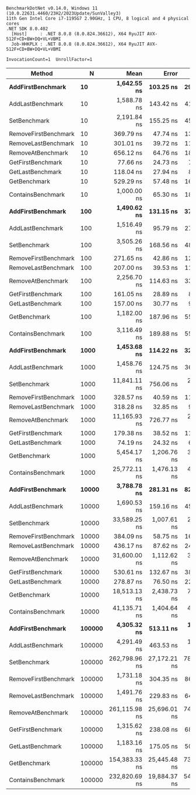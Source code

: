 ```

BenchmarkDotNet v0.14.0, Windows 11 (10.0.22631.4460/23H2/2023Update/SunValley3)
11th Gen Intel Core i7-1195G7 2.90GHz, 1 CPU, 8 logical and 4 physical cores
.NET SDK 8.0.402
  [Host]     : .NET 8.0.8 (8.0.824.36612), X64 RyuJIT AVX-512F+CD+BW+DQ+VL+VBMI
  Job-HHKPLX : .NET 8.0.8 (8.0.824.36612), X64 RyuJIT AVX-512F+CD+BW+DQ+VL+VBMI

InvocationCount=1  UnrollFactor=1  

```
| Method               | N      | Mean          | Error        | StdDev       | Median       | Allocated |
|--------------------- |------- |--------------:|-------------:|-------------:|-------------:|----------:|
| **AddFirstBenchmark**    | **10**     |   **1,642.55 ns** |    **103.25 ns** |    **294.57 ns** |   **1,600.0 ns** |     **440 B** |
| AddLastBenchmark     | 10     |   1,588.78 ns |    143.42 ns |    418.36 ns |   1,600.0 ns |     440 B |
| SetBenchmark         | 10     |   2,191.84 ns |    155.25 ns |    452.87 ns |   2,100.0 ns |     480 B |
| RemoveFirstBenchmark | 10     |     369.79 ns |     47.74 ns |    137.74 ns |     400.0 ns |     400 B |
| RemoveLastBenchmark  | 10     |     301.01 ns |     39.72 ns |    116.49 ns |     300.0 ns |     400 B |
| RemoveAtBenchmark    | 10     |     656.12 ns |     64.76 ns |    188.90 ns |     650.0 ns |     400 B |
| GetFirstBenchmark    | 10     |      77.66 ns |     24.73 ns |     70.56 ns |     100.0 ns |     400 B |
| GetLastBenchmark     | 10     |     118.04 ns |     27.94 ns |     81.07 ns |     150.0 ns |     400 B |
| GetBenchmark         | 10     |     529.29 ns |     57.48 ns |    168.58 ns |     500.0 ns |     400 B |
| ContainsBenchmark    | 10     |   1,000.00 ns |     65.30 ns |    187.37 ns |   1,000.0 ns |     400 B |
| **AddFirstBenchmark**    | **100**    |   **1,490.62 ns** |    **131.15 ns** |    **378.38 ns** |   **1,400.0 ns** |     **440 B** |
| AddLastBenchmark     | 100    |   1,516.49 ns |     95.79 ns |    277.89 ns |   1,500.0 ns |     440 B |
| SetBenchmark         | 100    |   3,505.26 ns |    168.56 ns |    483.64 ns |   3,500.0 ns |     440 B |
| RemoveFirstBenchmark | 100    |     271.65 ns |     42.86 ns |    124.35 ns |     250.0 ns |     400 B |
| RemoveLastBenchmark  | 100    |     207.00 ns |     39.53 ns |    116.56 ns |     200.0 ns |     400 B |
| RemoveAtBenchmark    | 100    |   2,256.70 ns |    114.63 ns |    332.57 ns |   2,200.0 ns |     400 B |
| GetFirstBenchmark    | 100    |     161.05 ns |     28.89 ns |     82.89 ns |     200.0 ns |     400 B |
| GetLastBenchmark     | 100    |     157.00 ns |     30.77 ns |     90.74 ns |     150.0 ns |     400 B |
| GetBenchmark         | 100    |   1,182.00 ns |    187.96 ns |    554.21 ns |   1,100.0 ns |     400 B |
| ContainsBenchmark    | 100    |   3,116.49 ns |    189.88 ns |    550.89 ns |   3,100.0 ns |     400 B |
| **AddFirstBenchmark**    | **1000**   |   **1,453.68 ns** |    **114.22 ns** |    **327.73 ns** |   **1,400.0 ns** |     **440 B** |
| AddLastBenchmark     | 1000   |   1,458.76 ns |    124.75 ns |    361.93 ns |   1,500.0 ns |     440 B |
| SetBenchmark         | 1000   |  11,841.11 ns |    756.06 ns |  2,107.59 ns |  11,850.0 ns |     440 B |
| RemoveFirstBenchmark | 1000   |     328.57 ns |     40.59 ns |    113.81 ns |     300.0 ns |     400 B |
| RemoveLastBenchmark  | 1000   |     318.28 ns |     32.85 ns |     93.19 ns |     300.0 ns |     400 B |
| RemoveAtBenchmark    | 1000   |  11,165.93 ns |    726.77 ns |  2,037.93 ns |  10,700.0 ns |     400 B |
| GetFirstBenchmark    | 1000   |     179.38 ns |     38.52 ns |    111.75 ns |     200.0 ns |     400 B |
| GetLastBenchmark     | 1000   |      74.19 ns |     24.32 ns |     69.00 ns |     100.0 ns |     400 B |
| GetBenchmark         | 1000   |   5,454.17 ns |  1,206.76 ns |  3,481.77 ns |   5,000.0 ns |     400 B |
| ContainsBenchmark    | 1000   |  25,772.11 ns |  1,476.13 ns |  4,235.29 ns |  25,150.0 ns |     400 B |
| **AddFirstBenchmark**    | **10000**  |   **3,788.78 ns** |    **281.31 ns** |    **820.60 ns** |   **4,100.0 ns** |     **440 B** |
| AddLastBenchmark     | 10000  |   1,690.53 ns |    159.16 ns |    456.65 ns |   1,500.0 ns |     440 B |
| SetBenchmark         | 10000  |  33,589.25 ns |  1,007.61 ns |  2,858.41 ns |  33,200.0 ns |     440 B |
| RemoveFirstBenchmark | 10000  |     384.09 ns |     58.75 ns |    161.80 ns |     300.0 ns |     400 B |
| RemoveLastBenchmark  | 10000  |     436.17 ns |     87.62 ns |    249.99 ns |     350.0 ns |     112 B |
| RemoveAtBenchmark    | 10000  |  31,600.00 ns |  1,112.62 ns |  3,174.36 ns |  31,550.0 ns |     400 B |
| GetFirstBenchmark    | 10000  |     530.61 ns |    132.67 ns |    387.01 ns |     500.0 ns |     400 B |
| GetLastBenchmark     | 10000  |     278.87 ns |     76.50 ns |    221.95 ns |     250.0 ns |     400 B |
| GetBenchmark         | 10000  |  18,513.13 ns |  2,438.73 ns |  7,152.36 ns |  18,100.0 ns |     400 B |
| ContainsBenchmark    | 10000  |  41,135.71 ns |  1,404.64 ns |  4,097.40 ns |  41,000.0 ns |     112 B |
| **AddFirstBenchmark**    | **100000** |   **4,305.32 ns** |    **513.11 ns** |  **1,463.93 ns** |   **4,200.0 ns** |     **152 B** |
| AddLastBenchmark     | 100000 |   4,291.49 ns |    463.53 ns |  1,322.48 ns |   4,200.0 ns |     440 B |
| SetBenchmark         | 100000 | 262,798.96 ns | 27,172.21 ns | 78,398.04 ns | 234,000.0 ns |     440 B |
| RemoveFirstBenchmark | 100000 |   1,731.18 ns |    304.35 ns |    863.38 ns |   1,600.0 ns |     400 B |
| RemoveLastBenchmark  | 100000 |   1,491.76 ns |    229.83 ns |    644.47 ns |   1,450.0 ns |     400 B |
| RemoveAtBenchmark    | 100000 | 261,115.98 ns | 25,696.01 ns | 74,548.78 ns | 237,350.0 ns |     400 B |
| GetFirstBenchmark    | 100000 |   1,315.62 ns |    238.08 ns |    686.92 ns |   1,200.0 ns |     400 B |
| GetLastBenchmark     | 100000 |   1,183.16 ns |    175.05 ns |    502.26 ns |   1,100.0 ns |     400 B |
| GetBenchmark         | 100000 | 154,383.33 ns | 25,445.48 ns | 73,416.05 ns | 154,600.0 ns |     400 B |
| ContainsBenchmark    | 100000 | 232,820.69 ns | 19,884.37 ns | 54,433.14 ns | 211,500.0 ns |     400 B |
